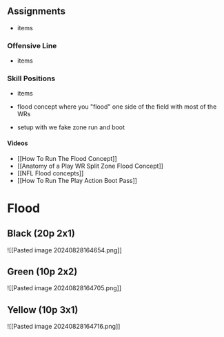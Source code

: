 ## Assignments
- items

### Offensive Line
- items

### Skill Positions
- items

- flood concept where you "flood" one side of the field with most of the WRs
- setup with we fake zone run and boot
#### Videos
- [[How To Run The Flood Concept]]
- [[Anatomy of a Play WR Split Zone Flood Concept]]
- [[NFL Flood concepts]]
- [[How To Run The Play Action Boot Pass]]
# Flood

## Black (20p 2x1)
![[Pasted image 20240828164654.png]]

## Green (10p 2x2)
![[Pasted image 20240828164705.png]]

## Yellow (10p 3x1)
![[Pasted image 20240828164716.png]]
